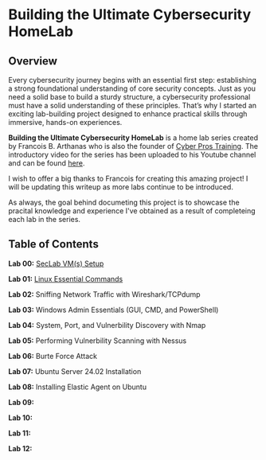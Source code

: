 # Building the Ultimate Cybersecurity HomeLab

## Overview

Every cybersecurity journey begins with an essential first step: establishing a strong foundational understanding of core security concepts. Just as you need a solid base to build a sturdy structure, a cybersecurity professional must have a solid understanding of these principles. That’s why I started an exciting lab-building project designed to enhance practical skills through immersive, hands-on experiences.

**Building the Ultimate Cybersecurity HomeLab** is a home lab series created by Francois B. Arthanas who is also the founder of <a href="https://www.cyberprostraining.com">Cyber Pros Training</a>. The introductory video for the series has been uploaded to his Youtube channel and can be found <a href="https://www.youtube.com/watch?v=KTuzRKmdmlQ">here</a>.

I wish to offer a big thanks to Francois for creating this amazing project! I will be updating this writeup as more labs continue to be introduced.

As always, the goal behind documeting this project is to showcase the pracital knowledge and experience I've obtained as a result of completeing each lab in the series.

## Table of Contents
**Lab 00:** <a href="https://github.com/marcietolbert/MYDFIR-SOC-Analyst-Challenge/blob/main/Pages/Logical-Diagram.md">SecLab VM(s) Setup</a>

**Lab 01:** <a href="https://github.com/marcietolbert/MYDFIR-SOC-Analyst-Challenge/blob/main/Pages/Elasticserach-and-Kibana-Setup.md">Linux Essential Commands</a>

**Lab 02:** Sniffing Network Traffic with Wireshark/TCPdump

**Lab 03:** Windows Admin Essentials (GUI, CMD, and PowerShell)

**Lab 04:** System, Port, and Vulnerbility Discovery with Nmap

**Lab 05:** Performing Vulnerbility Scanning with Nessus

**Lab 06:** Burte Force Attack

**Lab 07:** Ubuntu Server 24.02 Installation

**Lab 08:** Installing Elastic Agent on Ubuntu

**Lab 09:** 

**Lab 10:**

**Lab 11:**

**Lab 12:**
